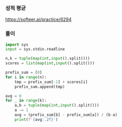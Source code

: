 
### 성적 평균

https://softeer.ai/practice/6294

### 풀이

```python
import sys
input = sys.stdin.readline

n,k = tuple(map(int,input().split()))
scores = list(map(int,input().split()))

prefix_sum = [0]
for i in range(n):
    tmp = prefix_sum[-1] + scores[i]
    prefix_sum.append(tmp)

avg = 0
for _ in range(k):
    a,b = tuple(map(int,input().split()))
    a -= 1
    avg = (prefix_sum[b] - prefix_sum[a]) / (b-a)
    print(f'{avg:.2f}')
```

